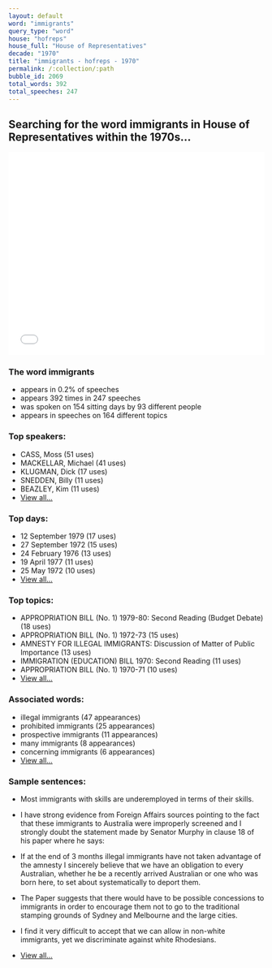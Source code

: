 ```yaml
---
layout: default
word: "immigrants"
query_type: "word"
house: "hofreps"
house_full: "House of Representatives"
decade: "1970"
title: "immigrants - hofreps - 1970"
permalink: /:collection/:path
bubble_id: 2069
total_words: 392
total_speeches: 247
---
```



## Searching for the word **immigrants** in House of Representatives within the 1970s...

<iframe width="100%" height="400" frameborder="0" scrolling="no" src="//plot.ly/~wragge/2069.embed"></iframe>

### The word **immigrants**

* appears in 0.2% of speeches
* appears 392 times in 247 speeches
* was spoken on 154 sitting days by 93 different people
* appears in speeches on 164 different topics

### Top speakers:

* CASS, Moss (51 uses)
* MACKELLAR, Michael (41 uses)
* KLUGMAN, Dick (17 uses)
* SNEDDEN, Billy (11 uses)
* BEAZLEY, Kim (11 uses)
* [View all...](speakers/)


### Top days:

* 12 September 1979 (17 uses)
* 27 September 1972 (15 uses)
* 24 February 1976 (13 uses)
* 19 April 1977 (11 uses)
* 25 May 1972 (10 uses)
* [View all...](days/)


### Top topics:

* APPROPRIATION BILL (No. 1) 1979-80: Second Reading (Budget Debate) (18 uses)
* APPROPRIATION BILL (No. 1) 1972-73 (15 uses)
* AMNESTY FOR ILLEGAL IMMIGRANTS: Discussion of Matter of Public Importance (13 uses)
* IMMIGRATION (EDUCATION) BILL 1970: Second Reading (11 uses)
* APPROPRIATION BILL (No. 1) 1970-71 (10 uses)
* [View all...](topics/)


### Associated words:

* illegal immigrants (47 appearances)
* prohibited immigrants (25 appearances)
* prospective immigrants (11 appearances)
* many immigrants (8 appearances)
* concerning immigrants (6 appearances)
* [View all...](collocations/)


### Sample sentences:

* Most <span class="highlight">immigrants</span> with skills are underemployed in terms of their skills.

* I have strong evidence from Foreign Affairs sources pointing to the fact that these <span class="highlight">immigrants</span> to Australia were improperly screened and I strongly doubt the statement made by  Senator Murphy  in clause 18 of his paper where he says:

* If at the end of 3 months illegal <span class="highlight">immigrants</span> have not taken advantage of the amnesty I sincerely believe that we have an obligation to every Australian, whether he be a recently arrived Australian or one who was born here, to set about systematically to deport them.

* The Paper suggests that there would have to be possible concessions to <span class="highlight">immigrants</span> in order to encourage them not to go to the traditional stamping grounds of Sydney and Melbourne and the large cities.

* I find it very difficult to accept that we can allow in non-white <span class="highlight">immigrants</span>, yet we discriminate against white Rhodesians.

* [View all...](contexts/)
